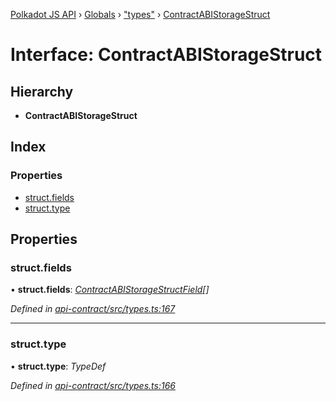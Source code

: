 [Polkadot JS API](../README.md) › [Globals](../globals.md) › ["types"](../modules/_types_.md) › [ContractABIStorageStruct](_types_.contractabistoragestruct.md)

# Interface: ContractABIStorageStruct

## Hierarchy

* **ContractABIStorageStruct**

## Index

### Properties

* [struct.fields](_types_.contractabistoragestruct.md#struct.fields)
* [struct.type](_types_.contractabistoragestruct.md#struct.type)

## Properties

###  struct.fields

• **struct.fields**: *[ContractABIStorageStructField](_types_.contractabistoragestructfield.md)[]*

*Defined in [api-contract/src/types.ts:167](https://github.com/polkadot-js/api/blob/6e61be960/packages/api-contract/src/types.ts#L167)*

___

###  struct.type

• **struct.type**: *TypeDef*

*Defined in [api-contract/src/types.ts:166](https://github.com/polkadot-js/api/blob/6e61be960/packages/api-contract/src/types.ts#L166)*
